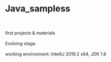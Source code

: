 # Java_sampless
<br><br>
first projects & materials
<br><br>
Evolving stage
<br><br>
working environment: IntelliJ 2019.2 x64, JDK 1.8 
